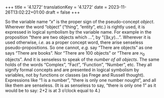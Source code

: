 +++
title = '4.1272'
translationKey = '4.1272'
date = 2023-11-26T13:02:22+01:00
draft = false
+++

So the variable name “<span class="mathmode"><var>x</var></span>” is the proper sign of the pseudo-concept <em>object</em>.
Wherever the word “object” (“thing”, “entity”, etc.) is rightly used, it is expressed in logical symbolism by the variable name.
For example in the proposition “there are two objects which …”, by “<span class="mathmode"><span class="quant">(<span class="symbol">∃</span><var>x</var>,<var>y</var>)</span><span class="mathrel">…</span></span>”.
Wherever it is used otherwise, <em>i.e.</em> as a proper concept word, there arise senseless pseudo-propositions.
So one cannot, <em>e.g.</em> say “There are objects” as one says “There are books”. Nor “There are 100 objects” or “There are <span class="mathmode"><span class="symbol">ℵ</span><sub>0</sub></span> objects”.
And it is senseless to speak of the <em>number of all objects</em>.
The same holds of the words “Complex”, “Fact”, “Function”, “Number”, etc.
They all signify formal concepts and are presented in logical symbolism by variables, not by functions or classes (as Frege and Russell thought).
Expressions like “1 is a number”, “there is only one number nought”, and all like them are senseless.
(It is as senseless to say, “there is only one 1” as it would be to say: <span class="mathmode">2<span class="mathrel">+</span>2</span> is at 3 o’clock equal to 4.)
